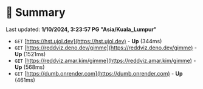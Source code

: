 # 📖 Summary
Last updated: **1/10/2024, 3:23:57 PG "Asia/Kuala_Lumpur"**

- `GET` [https://hst.ujol.dev](https://hst.ujol.dev) - **Up** (344ms)
- `GET` [https://reddviz.deno.dev/gimme](https://reddviz.deno.dev/gimme) - **Up** (1521ms)
- `GET` [https://reddviz.amar.kim/gimme](https://reddviz.amar.kim/gimme) - **Up** (568ms)
- `GET` [https://dumb.onrender.com](https://dumb.onrender.com) - **Up** (461ms)
